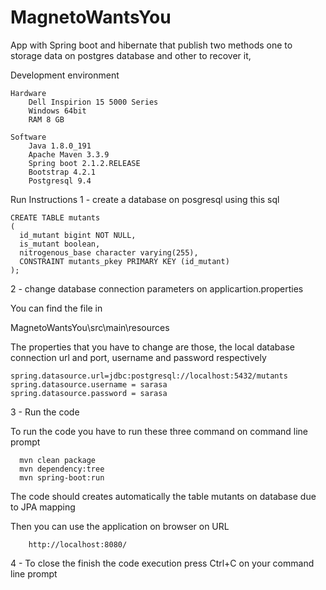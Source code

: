 # MagnetoWantsYou
App with Spring boot and  hibernate that publish two methods one to storage data on postgres database and other to recover it,

Development environment

    Hardware 
        Dell Inspirion 15 5000 Series
        Windows 64bit
        RAM 8 GB

    Software
        Java 1.8.0_191
        Apache Maven 3.3.9
        Spring boot 2.1.2.RELEASE
        Bootstrap 4.2.1
        Postgresql 9.4

Run Instructions
1 - create a database on posgresql using this sql 

    CREATE TABLE mutants
    (
      id_mutant bigint NOT NULL,
      is_mutant boolean,
      nitrogenous_base character varying(255),
      CONSTRAINT mutants_pkey PRIMARY KEY (id_mutant)
    );

2 - change database connection parameters on applicartion.properties

You can find the file in 

MagnetoWantsYou\src\main\resources 

The properties that you have to change are those, the local database connection url and port, username and password respectively 

    spring.datasource.url=jdbc:postgresql://localhost:5432/mutants
    spring.datasource.username = sarasa
    spring.datasource.password = sarasa

3 - Run the code

To run the code you have to run these three command on command line prompt

      mvn clean package
      mvn dependency:tree
      mvn spring-boot:run

The code should creates automatically the table mutants on database due to JPA mapping

Then you can use the application on browser on URL

        http://localhost:8080/
  
 4 - To close the finish the code execution press Ctrl+C on your command line prompt 
